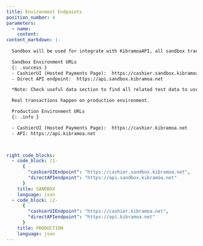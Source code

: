 ```yaml
---
title: Environment Endpoints 
position_number: 4
parameters:
  - name:
    content: 
content_markdown: |-
  
  Sandbox will be used for integrate with KibramoaAPI, all sandbox transactions are simulations with fake money. 

  Sandbox Environment URLs
  {: .success }
  - CashierUI (Hosted Payments Page):  https://cashier.sandbox.kibramoa.net
  - Direct API endpoint:  https://api.sandbox.kibramoa.net

  *Note: Check useful data section to find all related test data to use.

  Real transactions happen on production environment.

  Production Environment URLs
  {: .info }

  - CashierUI (Hosted Payments Page):  https://cashier.kibramoa.net
  - API: https://api.kibramoa.net


 
right_code_blocks:
  - code_block: |1-
      {
        "cashierUIEndpoint": "https://cashier.sandbox.kibramoa.net",
        "directAPIendpoint": "https://api.sandbox.kibramoa.net"
      }
    title: SANDBOX
    language: json
  - code_block: |2-
      {
        "cashierUIEndpoint": "https://cashier.kibramoa.net",
        "directAPIendpoint": "https://api.kibramoa.net"
      }
    title: PRODUCTION
    language: json
---
```


